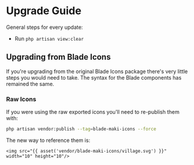 # Upgrade Guide

General steps for every update:

- Run `php artisan view:clear`

## Upgrading from Blade Icons

If you're upgrading from the original Blade Icons package there's very little steps you would need to take. The syntax for the Blade components has remained the same.

### Raw Icons

If you were using the raw exported icons you'll need to re-publish them with:

```bash
php artisan vendor:publish --tag=blade-maki-icons --force
```

The new way to reference them is:

```blade
<img src="{{ asset('vendor/blade-maki-icons/village.svg') }}" width="10" height="10"/>
```
